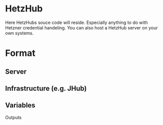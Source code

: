 # HetzHub
Here HetzHubs souce code will reside. Especially anything to do with Hetzner credential handeling. You can also host a HetzHub server on your own systems.

# Format


Server
---
Infrastructure (e.g. JHub)
---
Variables
---
Outputs